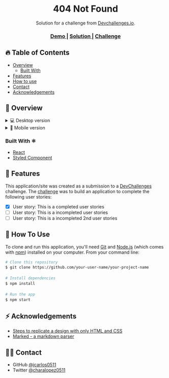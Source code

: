 <!-- Please update value in the {}  -->

<h1 align="center">404 Not Found</h1>

<div align="center">
   Solution for a challenge from  <a href="http://devchallenges.io" target="_blank">Devchallenges.io</a>.
</div>

<div align="center">
  <h3>
    <a href="https://404-not-found-ten.vercel.app/">
      Demo
    </a>
    <span> | </span>
    <a href="https://devchallenges.io/solutions/qA2eytNsB9KXa8rQzNEF">
      Solution
    </a>
    <span> | </span>
    <a href="https://devchallenges.io/challenges/wBunSb7FPrIepJZAg0sY">
      Challenge
    </a>
  </h3>
</div>

<!-- TABLE OF CONTENTS -->

## 🔥 Table of Contents

- [Overview](#overview)
  - [Built With](#built-with)
- [Features](#features)
- [How to use](#how-to-use)
- [Contact](#contact)
- [Acknowledgements](#acknowledgements)

<!-- OVERVIEW -->

## 🎨 Overview

<details>
  <summary>💻 Desktop version</summary>
    
  ![screenshot](public/images/desktop_version.png)

</details>

<details>
  <summary>📱 Mobile version</summary>

![screenshot](public/images/mobile_version.png)

</details>

### Built With ⚛️

- [React](https://reactjs.org/)
- [Styled Component](https://styled-components.com/)

## 🎉 Features

This application/site was created as a submission to a [DevChallenges](https://devchallenges.io/challenges) challenge. The [challenge](https://devchallenges.io/challenges/TtUjDt19eIHxNQ4n5jps) was to build an application to complete the following user stories:

- [x] User story: This is a completed user stories
- [ ] User story: This is a incompleted user stories
- [ ] User story: This is a incompleted 2nd user stories

## 🚀 How To Use

To clone and run this application, you'll need [Git](https://git-scm.com) and [Node.js](https://nodejs.org/en/download/) (which comes with [npm](http://npmjs.com)) installed on your computer. From your command line:

```bash
# Clone this repository
$ git clone https://github.com/your-user-name/your-project-name

# Install dependencies
$ npm install

# Run the app
$ npm start
```

## ⚡️ Acknowledgements

- [Steps to replicate a design with only HTML and CSS](https://devchallenges-blogs.web.app/how-to-replicate-design/)
- [Marked - a markdown parser](https://github.com/chjj/marked)

## 👨‍💻 Contact

- GitHub [@jcarlos0511](https://github.com/jcarlos0511)
- Twitter [@charalopez0511](https://twitter.com/charalopez0511)
